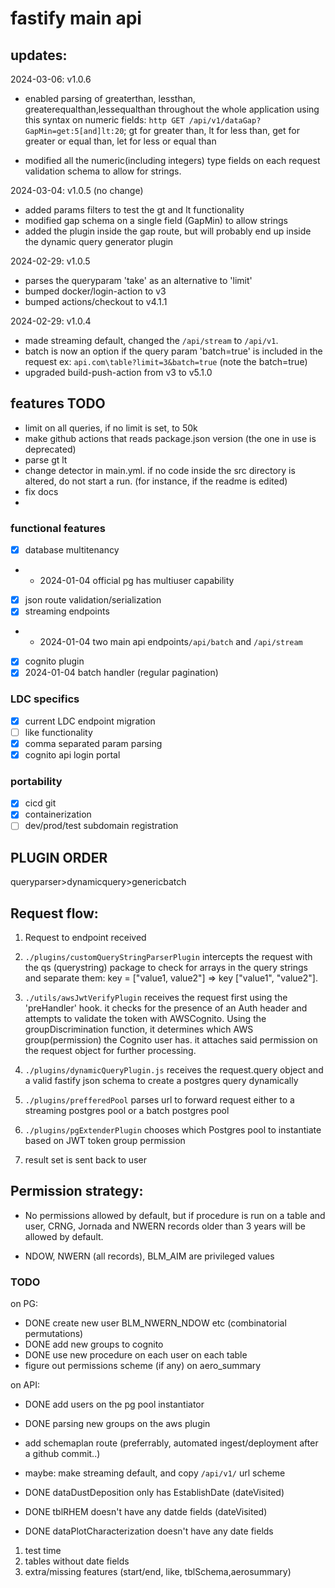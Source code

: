 # fastify main api


## updates: 
2024-03-06: v1.0.6
- enabled parsing of greaterthan, lessthan, greaterequalthan,lessequalthan throughout the whole application using this syntax on numeric fields: `http GET /api/v1/dataGap?GapMin=get:5[and]lt:20`; gt for greater than, lt for less than, get for greater or equal than, let for less or equal than

- modified all the numeric(including integers) type fields on each request validation schema to allow for strings.

2024-03-04: v1.0.5 (no change)
- added params filters to test the gt and lt functionality
- modified gap schema on a single field (GapMin) to allow strings 
- added the plugin inside the gap route, but will probably end up inside
the dynamic query generator plugin 

2024-02-29: v1.0.5
- parses the queryparam 'take' as an alternative to 'limit' 
- bumped docker/login-action to v3
- bumped actions/checkout to v4.1.1

2024-02-29: v1.0.4
- made streaming default, changed the `/api/stream` to `/api/v1`.
- batch is now an option if the query param 'batch=true' is included in the request
ex: `api.com\table?limit=3&batch=true` (note the batch=true)
- upgraded build-push-action from v3 to v5.1.0

## features TODO

- limit on all queries, if no limit is set, to 50k
- make github actions that reads package.json version (the one in use is deprecated)
- parse gt lt 
- change detector in main.yml. if no code inside the src directory is altered, do not start a run. (for instance, if the readme is edited)
- fix docs
- 

### functional features
- [x] database multitenancy
- - 2024-01-04 official pg has multiuser capability 
- [x] json route validation/serialization
- [x] streaming endpoints 
- - 2024-01-04 two main api endpoints`/api/batch` and `/api/stream`
- [x] cognito plugin
- [x] 2024-01-04 batch handler (regular pagination)

### LDC specifics
- [x] current LDC endpoint migration
- [ ] like functionality
- [x] comma separated param parsing
- [x] cognito api login portal

### portability
- [x] cicd git
- [x] containerization 
- [ ] dev/prod/test subdomain registration

## PLUGIN ORDER
queryparser>dynamicquery>genericbatch

## Request flow:

1. Request to endpoint received

2. `./plugins/customQueryStringParserPlugin` intercepts the request with the qs (querystring) package to check for arrays in the query strings and separate them: key = ["value1, value2"] => key ["value1", "value2"].

3. `./utils/awsJwtVerifyPlugin` receives the request first using the 'preHandler' hook. it checks for the presence of an Auth header and attempts to validate the token with AWSCognito. Using the groupDiscrimination function, it determines which AWS group(permission) the Cognito user has. it attaches said permission on the request object for further processing.

4. `./plugins/dynamicQueryPlugin.js` receives the request.query object and a valid fastify json schema to create a postgres query dynamically

5. `./plugins/prefferedPool` parses url to forward request either to a streaming postgres pool or a batch postgres pool

6. `./plugins/pgExtenderPlugin` chooses which Postgres pool to instantiate based on JWT token group permission 

7. result set is sent back to user



## Permission strategy: 

- No permissions allowed by default, but if procedure is run on a table and user,
CRNG, Jornada and NWERN records older than 3 years will be allowed by default. 

- NDOW, NWERN (all records), BLM_AIM are privileged values 

### TODO
on PG:
- DONE create new user BLM_NWERN_NDOW etc (combinatorial permutations)
- DONE add new groups to cognito
- DONE use new procedure on each user on each table 
- figure out permissions scheme (if any) on aero_summary

on API:
- DONE add users on the pg pool instantiator
- DONE parsing new groups on the aws plugin
- add schemaplan route (preferrably, automated ingest/deployment after a github commit..)
- maybe: make streaming default, and copy `/api/v1/` url scheme 


- DONE dataDustDeposition only has EstablishDate (dateVisited)
- DONE tblRHEM doesn't have any datde fields (dateVisited)
- DONE dataPlotCharacterization doesn't have any date fields


 1. test time
 2. tables without date fields 
 3. extra/missing features (start/end, like,  tblSchema,aerosummary)


